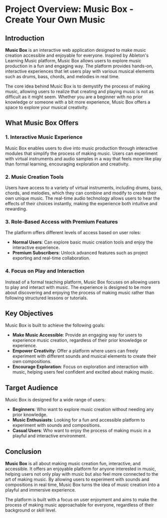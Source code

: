 # Project Overview: Music Box - Create Your Own Music

## Introduction
**Music Box** is an interactive web application designed to make music creation accessible and enjoyable for everyone. Inspired by Ableton's Learning Music platform, Music Box allows users to explore music production in a fun and engaging way. The platform provides hands-on, interactive experiences that let users play with various musical elements such as drums, bass, chords, and melodies in real time.

The core idea behind Music Box is to demystify the process of making music, allowing users to realize that creating and playing music is not as difficult as it might seem. Whether you are a beginner with no prior knowledge or someone with a bit more experience, Music Box offers a space to explore your musical creativity.

## What Music Box Offers

### 1. Interactive Music Experience
Music Box enables users to dive into music production through interactive modules that simplify the process of making music. Users can experiment with virtual instruments and audio samples in a way that feels more like play than formal learning, encouraging exploration and creativity.

### 2. Music Creation Tools
Users have access to a variety of virtual instruments, including drums, bass, chords, and melodies, which they can combine and modify to create their own unique music. The real-time audio technology allows users to hear the effects of their choices instantly, making the experience both intuitive and rewarding.

### 3. Role-Based Access with Premium Features
The platform offers different levels of access based on user roles:
- **Normal Users**: Can explore basic music creation tools and enjoy the interactive experience.
- **Premium Subscribers**: Unlock advanced features such as project exporting and real-time collaboration.

### 4. Focus on Play and Interaction
Instead of a formal teaching platform, Music Box focuses on allowing users to play and interact with music. The experience is designed to be more about discovering and enjoying the process of making music rather than following structured lessons or tutorials.

## Key Objectives
Music Box is built to achieve the following goals:
- **Make Music Accessible**: Provide an engaging way for users to experience music creation, regardless of their prior knowledge or experience.
- **Empower Creativity**: Offer a platform where users can freely experiment with different sounds and musical elements to create their own compositions.
- **Encourage Exploration**: Focus on exploration and interaction with music, helping users feel confident and excited about making music.

## Target Audience
Music Box is designed for a wide range of users:
- **Beginners**: Who want to explore music creation without needing any prior knowledge.
- **Music Enthusiasts**: Looking for a fun and accessible platform to experiment with sounds and compositions.
- **Casual Users**: Who want to enjoy the process of making music in a playful and interactive environment.

## Conclusion
**Music Box** is all about making music creation fun, interactive, and accessible. It offers an enjoyable platform for anyone interested in music, helping users not only play with music but also feel more connected to the art of making music. By allowing users to experiment with sounds and compositions in real time, Music Box turns the idea of music creation into a playful and immersive experience.

The platform is built with a focus on user enjoyment and aims to make the process of making music approachable for everyone, regardless of their background or skill level.
